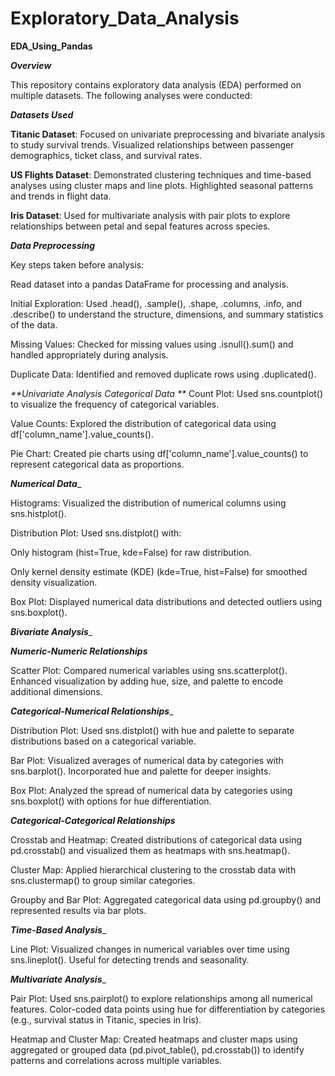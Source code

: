 # Exploratory_Data_Analysis
**EDA_Using_Pandas**

_**Overview**_

This repository contains exploratory data analysis (EDA) performed on multiple datasets. The following analyses were conducted:

_**Datasets Used**_

**Titanic Dataset**: Focused on univariate preprocessing and bivariate analysis to study survival trends.
Visualized relationships between passenger demographics, ticket class, and survival rates.

**US Flights Dataset**: Demonstrated clustering techniques and time-based analyses using cluster maps and line plots.
Highlighted seasonal patterns and trends in flight data.

**Iris Dataset**: Used for multivariate analysis with pair plots to explore relationships between petal and sepal features across species.

_**Data Preprocessing**_

Key steps taken before analysis:

Read dataset into a pandas DataFrame for processing and analysis.

Initial Exploration: Used .head(), .sample(), .shape, .columns, .info, and .describe() to understand the structure, dimensions, and summary statistics of the data.

Missing Values: Checked for missing values using .isnull().sum() and handled appropriately during analysis.

Duplicate Data: Identified and removed duplicate rows using .duplicated().

_**Univariate Analysis
Categorical Data
**_
Count Plot: Used sns.countplot() to visualize the frequency of categorical variables.

Value Counts: Explored the distribution of categorical data using df['column_name'].value_counts().

Pie Chart: Created pie charts using df['column_name'].value_counts() to represent categorical data as proportions.

_**Numerical Data**__

Histograms: Visualized the distribution of numerical columns using sns.histplot().

Distribution Plot: Used sns.distplot() with:

Only histogram (hist=True, kde=False) for raw distribution.

Only kernel density estimate (KDE) (kde=True, hist=False) for smoothed density visualization.

Box Plot: Displayed numerical data distributions and detected outliers using sns.boxplot().

_**Bivariate Analysis**__

_**Numeric-Numeric Relationships**_

Scatter Plot: Compared numerical variables using sns.scatterplot(). Enhanced visualization by adding hue, size, and palette to encode additional dimensions.

_**Categorical-Numerical Relationships**__

Distribution Plot: Used sns.distplot() with hue and palette to separate distributions based on a categorical variable.

Bar Plot: Visualized averages of numerical data by categories with sns.barplot(). Incorporated hue and palette for deeper insights.

Box Plot: Analyzed the spread of numerical data by categories using sns.boxplot() with options for hue differentiation.

_**Categorical-Categorical Relationships**_

Crosstab and Heatmap: Created distributions of categorical data using pd.crosstab() and visualized them as heatmaps with sns.heatmap().

Cluster Map: Applied hierarchical clustering to the crosstab data with sns.clustermap() to group similar categories.

Groupby and Bar Plot: Aggregated categorical data using pd.groupby() and represented results via bar plots.

_**Time-Based Analysis**__

Line Plot: Visualized changes in numerical variables over time using sns.lineplot(). Useful for detecting trends and seasonality.

_**Multivariate Analysis**__

Pair Plot: Used sns.pairplot() to explore relationships among all numerical features. Color-coded data points using hue for differentiation by categories (e.g., survival status in Titanic, species in Iris).

Heatmap and Cluster Map: Created heatmaps and cluster maps using aggregated or grouped data (pd.pivot_table(), pd.crosstab()) to identify patterns and correlations across multiple variables.

